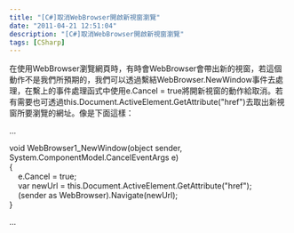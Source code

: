 ```yaml
---
title: "[C#]取消WebBrowser開啟新視窗瀏覽"
date: "2011-04-21 12:51:04"
description: "[C#]取消WebBrowser開啟新視窗瀏覽"
tags: [CSharp]
---
```


<p>在使用WebBrowser瀏覽網頁時，有時會WebBrowser會帶出新的視窗，若這個動作不是我們所預期的，我們可以透過繫結WebBrowser.NewWindow事件去處理，在繫上的事件處理函式中使用e.Cancel = true將開新視窗的動作給取消。若有需要也可透過this.Document.ActiveElement.GetAttribute("href")去取出新視窗所要瀏覽的網址。像是下面這樣：</p>  <p>...</p>  <p>void WebBrowser1_NewWindow(object sender, System.ComponentModel.CancelEventArgs e)   <br />{    <br />    e.Cancel = true;    <br />    var newUrl = this.Document.ActiveElement.GetAttribute("href");    <br />    (sender as WebBrowser).Navigate(newUrl);    <br />}</p>  <p>...</p>
